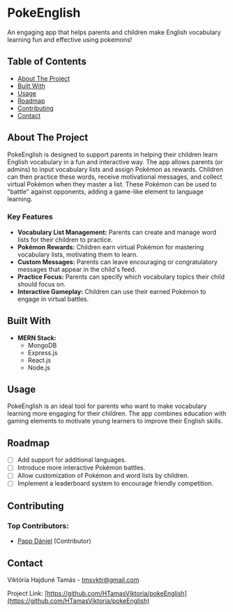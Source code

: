 # PokeEnglish

An engaging app that helps parents and children make English vocabulary learning fun and effective using pokemons!

## Table of Contents

- [About The Project](#about-the-project)
- [Built With](#built-with)
- [Usage](#usage)
- [Roadmap](#roadmap)
- [Contributing](#contributing)
- [Contact](#contact)

## About The Project

PokeEnglish is designed to support parents in helping their children learn English vocabulary in a fun and interactive way. The app allows parents (or admins) to input vocabulary lists and assign Pokémon as rewards. Children can then practice these words, receive motivational messages, and collect virtual Pokémon when they master a list. These Pokémon can be used to "battle" against opponents, adding a game-like element to language learning.

### Key Features

- **Vocabulary List Management:** Parents can create and manage word lists for their children to practice.
- **Pokémon Rewards:** Children earn virtual Pokémon for mastering vocabulary lists, motivating them to learn.
- **Custom Messages:** Parents can leave encouraging or congratulatory messages that appear in the child's feed.
- **Practice Focus:** Parents can specify which vocabulary topics their child should focus on.
- **Interactive Gameplay:** Children can use their earned Pokémon to engage in virtual battles.

## Built With

- **MERN Stack:**
  - MongoDB
  - Express.js
  - React.js
  - Node.js

## Usage

PokeEnglish is an ideal tool for parents who want to make vocabulary learning more engaging for their children. The app combines education with gaming elements to motivate young learners to improve their English skills.

## Roadmap

- [ ] Add support for additional languages.
- [ ] Introduce more interactive Pokémon battles.
- [ ] Allow customization of Pokémon and word lists by children.
- [ ] Implement a leaderboard system to encourage friendly competition.

## Contributing

### Top Contributors:

- [Papp Dániel](#) (Contributor)

## Contact

Viktória Hajduné Tamás - tmsvktr@gmail.com

Project Link: [https://github.com/HTamasViktoria/pokeEnglish](https://github.com/HTamasViktoria/pokeEnglish)
